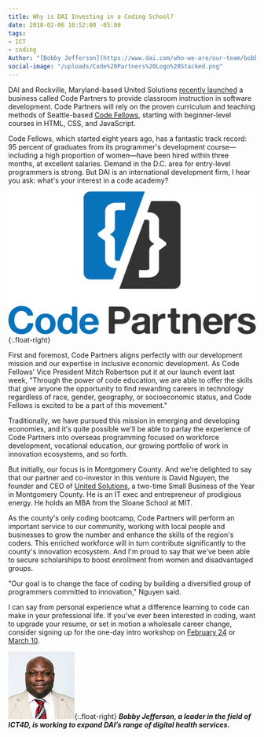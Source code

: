 ```yaml
---
title: Why is DAI Investing in a Coding School?
date: 2018-02-06 10:52:00 -05:00
tags:
- ICT
- coding
Author: "[Bobby Jefferson](https://www.dai.com/who-we-are/our-team/bobby-jefferson) "
social-image: "/uploads/Code%20Partners%20Logo%20Stacked.png"
---
```


DAI and Rockville, Maryland-based United Solutions [recently launched](https://www.dai.com/news/dai-hosts-launch-of-new-coding-school-in-montgomery-county) a business called Code Partners to provide classroom instruction in software development. Code Partners will rely on the proven curriculum and teaching methods of Seattle-based [Code Fellows](https://www.codefellows.org/), starting with beginner-level courses in HTML, CSS, and JavaScript. 

<!--more-->

Code Fellows, which started eight years ago, has a fantastic track record: 95 percent of graduates from its programmer's development course—including a high proportion of women—have been hired within three months, at excellent salaries. Demand in the D.C. area for entry-level programmers is strong.
But DAI is an international development firm, I hear you ask: what's your interest in a code academy? 

![Code Partners Logo Stacked transparent backgroun.png](/uploads/Code%20Partners%20Logo%20Stacked%20transparent%20backgroun.png){:.float-right}

First and foremost, Code Partners aligns perfectly with our development mission and our expertise in inclusive economic development. As Code Fellows' Vice President Mitch Robertson put it at our launch event last week, "Through the power of code education, we are able to offer the skills that give anyone the opportunity to find rewarding careers in technology regardless of race, gender, geography, or socioeconomic status, and Code Fellows is excited to be a part of this movement."

Traditionally, we have pursued this mission in emerging and developing economies, and it's quite possible we'll be able to parlay the experience of Code Partners into overseas programming focused on workforce development, vocational education, our growing portfolio of work in innovation ecosystems, and so forth.

But initially, our focus is in Montgomery County. And we're delighted to say that our partner and co-investor in this venture is David Nguyen, the founder and CEO of [United Solutions](http://unitedsolutions.biz/Portal/WebPage.html?objectID=27669&referenceID=27669&referenceType=Object), a two-time Small Business of the Year in Montgomery County. He is an IT exec and entrepreneur of prodigious energy. He holds an MBA from the Sloane School at MIT.

As the county's only coding bootcamp, Code Partners will perform an important service to our community, working with local people and businesses to grow the number and enhance the skills of the region's coders. This enriched workforce will in turn contribute significantly to the county's innovation ecosystem. And I'm proud to say that we've been able to secure scholarships to boost enrollment from women and disadvantaged groups. 

"Our goal is to change the face of coding by building a diversified group of programmers committed to innovation," Nguyen said.

I can say from personal experience what a difference learning to code can make in your professional life. If you've ever been interested in coding, want to upgrade your resume, or set in motion a wholesale career change, consider signing up for the one-day intro workshop on [February 24](https://www.eventbrite.com/e/code-101-intro-to-software-development-careers-in-tech-tickets-42538303210?aff=efbeventtix) or [March 10](https://www.eventbrite.com/e/code-101-intro-to-software-development-careers-in-tech-tickets-42718463073?aff=daipromo).

![mug.png](/uploads/mug.png){:.float-right}
***Bobby Jefferson, a leader in the field of ICT4D, is working to expand DAI’s range of digital health services.***